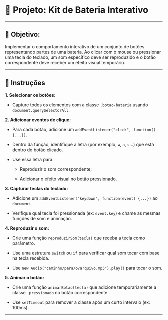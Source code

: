 # 🥁 Projeto: Kit de Bateria Interativo

---

## 🎯 Objetivo:
Implementar o comportamento interativo de um conjunto de botões representando partes de uma bateria. Ao clicar com o mouse ou pressionar uma tecla do teclado, um som específico deve ser reproduzido e o botão correspondente deve receber um efeito visual temporário.

---

## 📝 Instruções

**1. Selecionar os botões:**

- Capture todos os elementos com a classe `.botao-bateria` usando `document.querySelectorAll`.

**2. Adicionar eventos de clique:**

- Para cada botão, adicione um `addEventListener("click", function() {...})`.

- Dentro da função, identifique a letra (por exemplo, `w`, `a`, `s`...) que está dentro do botão clicado.

- Use essa letra para:

    - Reproduzir o som correspondente;

    - Adicionar o efeito visual no botão pressionado.

**3. Capturar teclas do teclado:**

- Adicione um `addEventListener("keydown", function(event) {...})` ao `document`.

- Verifique qual tecla foi pressionada (ex: `event.key`) e chame as mesmas funções de som e animação.

**4. Reproduzir o som:**

- Crie uma função `reproduzirSom(tecla)` que receba a tecla como parâmetro.

- Use uma estrutura `switch` ou `if` para verificar qual som tocar com base na tecla recebida.

- Use `new Audio("caminho/para/o/arquivo.mp3").play()` para tocar o som.

**5. Animar o botão:**

- Crie uma função `animarBotao(tecla)` que adicione temporariamente a classe `.pressionado` no botão correspondente.

- Use `setTimeout` para remover a classe após um curto intervalo (ex: 100ms).

---